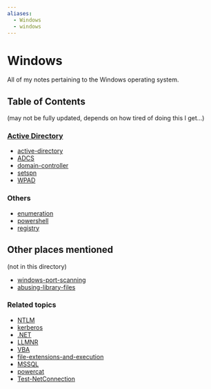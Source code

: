 ```yaml
---
aliases:
  - Windows
  - windows
---
```


# Windows
All of my notes pertaining to the Windows operating system.
## Table of Contents
(may not be fully updated, depends on how tired of doing this I get...)
### [Active Directory](active-directory/active-directory.md)
- [active-directory](active-directory/active-directory.md)
- [ADCS](active-directory/ADCS.md)
- [domain-controller](active-directory/domain-controller.md)
- [setspn](active-directory/setspn.md)
- [WPAD](active-directory/WPAD.md)
### Others
- [enumeration](enumeration.md)
- [powershell](powershell.md)
- [registry](registry.md)
## Other places mentioned
(not in this directory)
- [windows-port-scanning](../../OSCP/enum-and-info-gathering/active/windows-port-scanning.md)
- [abusing-library-files](../../OSCP/client-side-attacks/abusing-library-files.md)
### Related topics
- [NTLM](../../networking/protocols/NTLM.md)
- [kerberos](../../networking/protocols/kerberos.md)
- [.NET](../../coding/dotNET.md)
- [LLMNR](../../networking/protocols/LLMNR.md)
- [VBA](../../coding/languages/VBA.md)
- [file-extensions-and-execution](../concepts/file-extensions-and-execution.md)
- [MSSQL](../../CLI-tools/windows/MSSQL.md)
- [powercat](../../CLI-tools/windows/powercat.md)
- [Test-NetConnection](../../CLI-tools/windows/Test-NetConnection.md)
